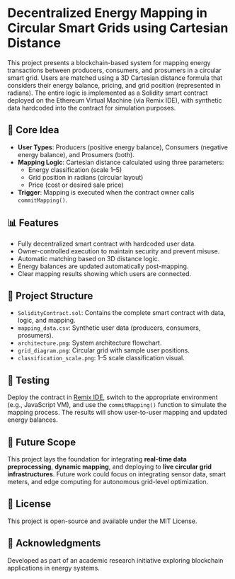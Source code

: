 # Decentralized Energy Mapping in Circular Smart Grids using Cartesian Distance

This project presents a blockchain-based system for mapping energy transactions between producers, consumers, and prosumers in a circular smart grid. Users are matched using a 3D Cartesian distance formula that considers their energy balance, pricing, and grid position (represented in radians). The entire logic is implemented as a Solidity smart contract deployed on the Ethereum Virtual Machine (via Remix IDE), with synthetic data hardcoded into the contract for simulation purposes.

## 🧠 Core Idea

- **User Types**: Producers (positive energy balance), Consumers (negative energy balance), and Prosumers (both).
- **Mapping Logic**: Cartesian distance calculated using three parameters:
  - Energy classification (scale 1–5)
  - Grid position in radians (circular layout)
  - Price (cost or desired sale price)
- **Trigger**: Mapping is executed when the contract owner calls `commitMapping()`.

## 📊 Features

- Fully decentralized smart contract with hardcoded user data.
- Owner-controlled execution to maintain security and prevent misuse.
- Automatic matching based on 3D distance logic.
- Energy balances are updated automatically post-mapping.
- Clear mapping results showing which users are connected.

## 📁 Project Structure

- `SolidityContract.sol`: Contains the complete smart contract with data, logic, and mapping.
- `mapping_data.csv`: Synthetic user data (producers, consumers, prosumers).
- `architecture.png`: System architecture flowchart.
- `grid_diagram.png`: Circular grid with sample user positions.
- `classification_scale.png`: 1–5 scale classification visual.

## 🧪 Testing

Deploy the contract in [Remix IDE](https://remix.ethereum.org/), switch to the appropriate environment (e.g., JavaScript VM), and use the `commitMapping()` function to simulate the mapping process. The results will show user-to-user mapping and updated energy balances.

## 🔮 Future Scope

This project lays the foundation for integrating **real-time data preprocessing**, **dynamic mapping**, and deploying to **live circular grid infrastructures**. Future work could focus on integrating sensor data, smart meters, and edge computing for autonomous grid-level optimization.

## 📜 License

This project is open-source and available under the MIT License.

## 🤝 Acknowledgments

Developed as part of an academic research initiative exploring blockchain applications in energy systems.
